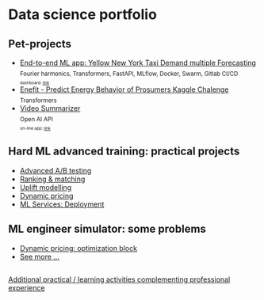 # Data science portfolio
## Pet-projects
- [End-to-end ML app: Yellow New York Taxi Demand multiple Forecasting](https://github.com/olip78/ynyt)
  <br><sub>Fourier harmonics, Transformers, FastAPI, MLflow, Docker, Swarm, Gitlab CI/CD<sub>
  <br><sub>dashboard: [link](http://158.160.109.15:8080) <sub>
- [Enefit - Predict Energy Behavior of Prosumers Kaggle Chalenge](https://github.com/olip78/Enefit)
  <br><sub>Transformers<sub>
- [Video Summarizer](https://github.com/olip78/video_summarizer)
  <br><sub>Open AI API<sub>
  <br><sub>on-line app: [link](http://159.223.16.238:8501) <sub>  
## Hard ML advanced training: practical projects
- [Advanced A/B testing](./hard_ml/ab)
- [Ranking & matching](./hard_ml/ranking)
- [Uplift modelling](./hard_ml/uplift)
- [Dynamic pricing](./hard_ml/dynamic_pricing)
- [ML Services: Deployment](/hard_ml/deployment)

## ML engineer simulator: some problems
- [Dynamic pricing: optimization block](./ml_simulator/pricing/)
- [See more ...](./ml_simulator/)

##   
[Additional practical / learning activities complementing professional experience](./self_study.md)
